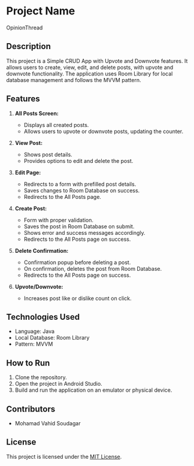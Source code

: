 # Project Name

OpinionThread

## Description

This project is a Simple CRUD App with Upvote and Downvote features. It allows users to create, view, edit, and delete posts, with upvote and downvote functionality. The application uses Room Library for local database management and follows the MVVM pattern.

## Features

1. **All Posts Screen:**
   - Displays all created posts.
   - Allows users to upvote or downvote posts, updating the counter.

2. **View Post:**
   - Shows post details.
   - Provides options to edit and delete the post.

3. **Edit Page:**
   - Redirects to a form with prefilled post details.
   - Saves changes to Room Database on success.
   - Redirects to the All Posts page.

4. **Create Post:**
   - Form with proper validation.
   - Saves the post in Room Database on submit.
   - Shows error and success messages accordingly.
   - Redirects to the All Posts page on success.

5. **Delete Confirmation:**
   - Confirmation popup before deleting a post.
   - On confirmation, deletes the post from Room Database.
   - Redirects to the All Posts page on success.

6. **Upvote/Downvote:**
   - Increases post like or dislike count on click.

## Technologies Used

- Language: Java
- Local Database: Room Library
- Pattern: MVVM

## How to Run

1. Clone the repository.
2. Open the project in Android Studio.
3. Build and run the application on an emulator or physical device.

## Contributors

- Mohamad Vahid Soudagar

## License

This project is licensed under the [MIT License](LICENSE).

